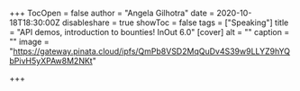 +++
TocOpen = false
author = "Angela Gilhotra"
date = 2020-10-18T18:30:00Z
disableshare = true
showToc = false
tags = ["Speaking"]
title = "API demos, introduction to bounties! InOut 6.0"
[cover]
alt = ""
caption = ""
image = "https://gateway.pinata.cloud/ipfs/QmPb8VSD2MqQuDv4S39w9LLYZ9hYQbPivH5yXPAw8M2NKt"

+++
